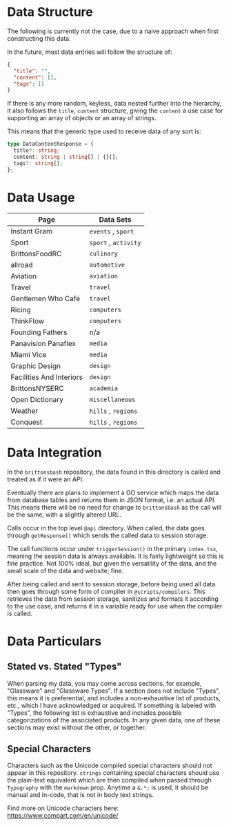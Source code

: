 # Data Structure

The following is currently not the case, due to a naive approach when first constructing this data.

In the future, most data entries will follow the structure of:

```json
{
  "title": "",
  "content": [],
  "tags": []
}
```

If there is any more random, keyless, data nested further into the hierarchy, it also follows the `title`, `content` structure, giving the `content` a use case for supporting an array of objects or an array of strings.

This means that the generic type used to receive data of any sort is:

```ts
type DataContentResponse = {
  title?: string;
  content: string | string[] | {}[];
  tags?: string[];
};
```

# Data Usage

| Page                     | Data Sets            |
| ------------------------ | -------------------- |
| Instant Gram             | `events` , `sport`   |
| Sport                    | `sport` , `activity` |
| BrittonsFoodRC           | `culinary`           |
| allroad                  | `automotive`         |
| Aviation                 | `aviation`           |
| Travel                   | `travel`             |
| Gentlemen Who Café       | `travel`             |
| Ricing                   | `computers`          |
| ThinkFlow                | `computers`          |
| Founding Fathers         | n/a                  |
| Panavision Panaflex      | `media`              |
| Miami Vice               | `media`              |
| Graphic Design           | `design`             |
| Facilities And Interiors | `design`             |
| BrittonsNYSERC           | `academia`           |
| Open Dictionary          | `miscellaneous`      |
| Weather                  | `hills` , `regions`  |
| Conquest                 | `hills` , `regions`  |

# Data Integration

In the `brittonsbash` repository, the data found in this directory is called and treated as if it were an API.

Eventually there are plans to implement a GO service which maps the data from database tables and returns them in JSON format, i.e. an actual API. This means there will be no need for change to `brittonsbash` as the call will be the same, with a slightly altered URL.

Calls occur in the top level `@api` directory. When called, the data goes through `getResponse()` which sends the called data to session storage.

The call functions occur under `triggerSession()` in the primary `index.tsx`, meaning the session data is always available. It is fairly lightweight so this is fine practice. Not 100% ideal, but given the versatility of the data, and the small scale of the data and website; fine.

After being called and sent to session storage, before being used all data then goes through some form of compiler in `@scripts/compilers`. This retrieves the data from session storage, sanitizes and formats it according to the use case, and returns it in a variable ready for use when the compiler is called.

# Data Particulars

## Stated vs. Stated "Types"

When parsing my data, you may come across sections, for example, "Glassware" and "Glassware Types". If a section does not include "Types", this means it is preferential, and includes a non-exhaustive list of products, etc., which I have acknowledged or acquired. If something is labeled with "Types", the following list is exhaustive and includes possible categorizations of the associated products. In any given data, one of these sections may exist without the other, or together.

## Special Characters

Characters such as the Unicode compiled special characters should not appear in this repository. `strings` containing special characters should use the plain-text equivalent which are then compiled when passed through `Typography` with the `markdown` prop. Anytime a `&.*;` is used, it should be manual and in-code, that is not in body text strings.

Find more on Unicode characters here: https://www.compart.com/en/unicode/
